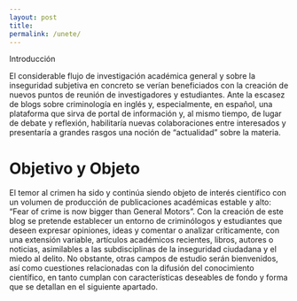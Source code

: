 ```yaml
---
layout: post
title: 
permalink: /unete/
---
```

<h>Introducción</h>
<p>El considerable flujo de investigación académica general y sobre la inseguridad subjetiva en concreto se verían beneficiados con la creación de nuevos puntos de reunión de investigadores y estudiantes. Ante la escasez de blogs sobre criminología en inglés y, especialmente, en español, una plataforma que sirva de portal de información y, al mismo tiempo, de lugar de debate y reflexión, habilitaría nuevas colaboraciones entre interesados y presentaría a grandes rasgos una noción de “actualidad” sobre la materia.</p>

<h1>Objetivo y Objeto</h1>
<p>El temor al crimen ha sido y continúa siendo objeto de interés científico con un volumen de producción de publicaciones académicas estable y alto: “Fear of crime is now bigger than General Motors”. Con la creación de este blog se pretende establecer un entorno de criminólogos y estudiantes que deseen expresar opiniones, ideas y comentar o analizar críticamente, con una extensión variable, artículos académicos recientes, libros, autores o noticias, asimilables a las subdisciplinas de la inseguridad ciudadana y el miedo al delito. No obstante, otras campos de estudio serán bienvenidos, así como cuestiones relacionadas con la difusión del conocimiento científico, en tanto cumplan con características deseables de fondo y forma que se detallan en el siguiente apartado.</p>


